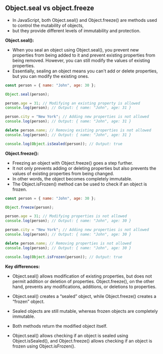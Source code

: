 ## Object.seal vs object.freeze

- In JavaScript, both Object.seal() and Object.freeze() are methods used to control the mutability of objects,
- but they provide different levels of immutability and protection.


**Object.seal():**
- When you seal an object using Object.seal(), you prevent new properties from being added to it and prevent existing properties from being removed. However, you can still modify the values of existing properties.
- Essentially, sealing an object means you can't add or delete properties, but you can modify the existing ones.

```js
const person = { name: "John", age: 30 };

Object.seal(person);

person.age = 31; // Modifying an existing property is allowed
console.log(person); // Output: { name: "John", age: 31 }

person.city = "New York"; // Adding new properties is not allowed
console.log(person); // Output: { name: "John", age: 31 }

delete person.name; // Removing existing properties is not allowed
console.log(person); // Output: { name: "John", age: 31 }

console.log(Object.isSealed(person)); // Output: true
```

**Object.freeze():**
- Freezing an object with Object.freeze() goes a step further.
- It not only prevents adding or deleting properties but also prevents the values of existing properties from being changed.
- In other words, the object becomes completely immutable.
- The Object.isFrozen() method can be used to check if an object is frozen.


```js
const person = { name: "John", age: 30 };

Object.freeze(person);

person.age = 31; // Modifying properties is not allowed
console.log(person); // Output: { name: "John", age: 30 }

person.city = "New York"; // Adding new properties is not allowed
console.log(person); // Output: { name: "John", age: 30 }

delete person.name; // Removing properties is not allowed
console.log(person); // Output: { name: "John", age: 30 }

console.log(Object.isFrozen(person)); // Output: true

```


**Key differences:**

- Object.seal() allows modification of existing properties, but does not permit addition or deletion of properties. Object.freeze(), on the other hand, prevents any modifications, additions, or deletions to properties.

- Object.seal() creates a “sealed” object, while Object.freeze() creates a “frozen” object.
- Sealed objects are still mutable, whereas frozen objects are completely immutable.
- Both methods return the modified object itself.
- Object.seal() allows checking if an object is sealed using Object.isSealed(), and Object.freeze() allows checking if an object is frozen using Object.isFrozen().


















